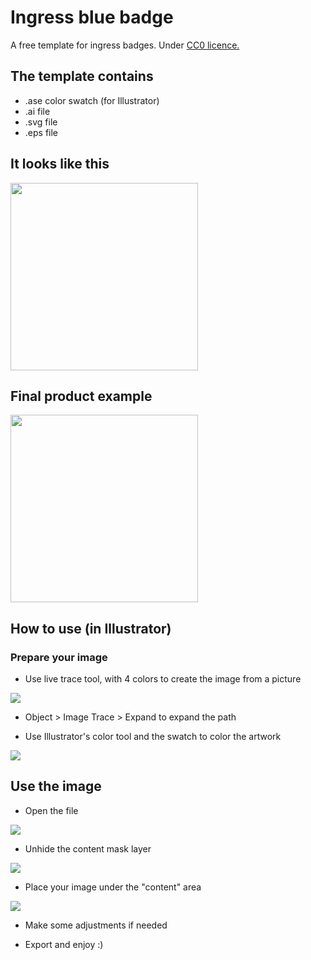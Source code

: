 # Ingress blue badge
A free template for ingress badges. Under <a href="https://creativecommons.org/publicdomain/zero/1.0/legalcode">CC0 licence. </a>

## The template contains 
- .ase color swatch (for Illustrator)
- .ai file
- .svg file
- .eps file

## It looks like this 
<img src="https://lut.im/vqOdkvqN/loUWeaRr" width="300" heigh="300">

## Final product example 
<img src="https://lut.im/oZKWJ6yv/o0YJZuLD" width="300" heigh="300">

## How to use (in Illustrator)

### Prepare your image 

-  Use live trace tool, with 4 colors to create the image from a picture

<img src="https://lut.im/GPwDaGh4/nx6nmuTy">

-   Object > Image Trace > Expand to expand the path

-  Use Illustrator's color tool and the swatch to color the artwork

<img src="https://lut.im/iSlaFENL/nspMDdSt">

## Use the image
-  Open the file

<img src="https://lut.im/HLhlAImB/ohKLPHfl">

-  Unhide the content mask layer

<img src="https://lut.im/fHqsRG77/rkT9g2b8">

-  Place your image under the "content" area

<img src="https://lut.im/E5HbbBgL/V9LpGe5N">

-  Make some adjustments if needed

-  Export and enjoy :) 


